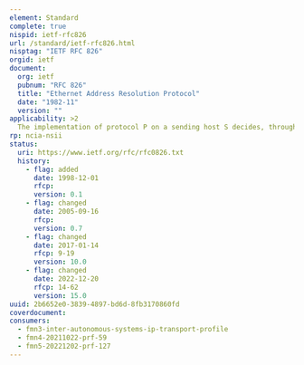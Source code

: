 ```yaml
---
element: Standard
complete: true
nispid: ietf-rfc826
url: /standard/ietf-rfc826.html
nisptag: "IETF RFC 826"
orgid: ietf
document:
  org: ietf
  pubnum: "RFC 826"
  title: "Ethernet Address Resolution Protocol"
  date: "1982-11"
  version: ""
applicability: >2
  The implementation of protocol P on a sending host S decides, through protocol P's routing mechanism, that it wants to transmit to a target host T located some place on a connected piece of 10Mbit Ethernet cable. To actually transmit the Ethernet packet a 48.bit Ethernet address must be generated. The addresses of hosts within protocol P are not always compatible with the corresponding Ethernet address (being different lengths or values). Presented here is a protocol that allows dynamic distribution of the information needed to build tables to translate an address A in protocol P's address space into a 48.bit Ethernet address. Generalizations have been made which allow the protocol to be used for non-10Mbit Ethernet hardware. Some packet radio networks are examples of such hardware. The protocol proposed here is the result of a great deal of discussion with several other people.
rp: ncia-nsii
status:
  uri: https://www.ietf.org/rfc/rfc0826.txt
  history: 
    - flag: added
      date: 1998-12-01
      rfcp: 
      version: 0.1
    - flag: changed
      date: 2005-09-16
      rfcp: 
      version: 0.7
    - flag: changed
      date: 2017-01-14
      rfcp: 9-19
      version: 10.0
    - flag: changed
      date: 2022-12-20
      rfcp: 14-62
      version: 15.0
uuid: 2b6652e0-3839-4897-bd6d-8fb3170860fd
coverdocument:
consumers:
  - fmn3-inter-autonomous-systems-ip-transport-profile
  - fmn4-20211022-prf-59
  - fmn5-20221202-prf-127
---
```

